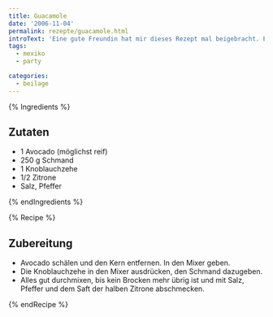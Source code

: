 ```yaml
---
title: Guacamole
date: '2006-11-04'
permalink: rezepte/guacamole.html
introText: 'Eine gute Freundin hat mir dieses Rezept mal beigebracht. Es kommt ohne die sonst typischen Tomaten daher, stattdessen ist Schmand (wir sind beide aus Nordhessen!) drin.  Man kann diese tomatenfreie Guacamole sowohl mit Nachos als auch mit Brezeln essen. Frische Brezeln passen super dazu!'
tags:
  - mexiko
  - party

categories:
  - beilage
---
```


{% Ingredients %}

## Zutaten

- 1 Avocado (möglichst reif)
- 250 g Schmand
- 1 Knoblauchzehe
- 1/2 Zitrone
- Salz, Pfeffer

{% endIngredients %}

{% Recipe %}

## Zubereitung

- Avocado schälen und den Kern entfernen. In den Mixer geben.
- Die Knoblauchzehe in den Mixer ausdrücken, den Schmand dazugeben.
- Alles gut durchmixen, bis kein Brocken mehr übrig ist und mit Salz, Pfeffer und dem Saft der halben Zitrone abschmecken.

{% endRecipe %}


